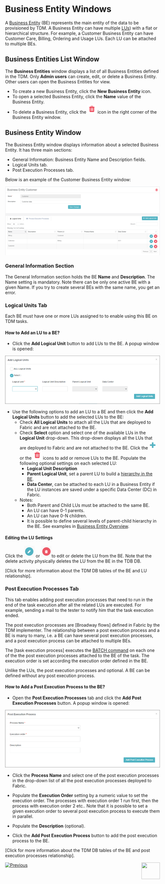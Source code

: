 # Business Entity Windows 

A [Business Entity](/articles/TDM/tdm_overview/03_business_entity_overview.md) (BE) represents the main entity of the data to be provisioned by TDM. A Business Entity can have multiple [LUs](/articles/03_logical_units/01_LU_overview.md)) with a flat or  hierarchical structure. For example, a Customer Business Entity can have Customer Care, Billing, Ordering and Usage LUs. Each LU can be attached to multiple BEs.

## Business Entities List Window

The **Business Entities** window displays a list of all Business Entities defined in the TDM.  Only **Admin users** can create, edit, or delete a Business Entity. Other users can open the Business Entities for view.

-   To create a new Business Entity, click the **New Business Entity** icon.
-   To open a selected Business Entity, click the **Name** value of the Business Entity.
-   To delete a Business Entity, click the ![be_Example](images/delete_icon.png) icon in the right corner of the Business Entity window.

## Business Entity Window    

The Business Entity window displays information about a selected Business Entity. It has three main sections:

- General Information: Business Entity Name and Description fields.
- Logical Units tab.
- Post Execution Processes tab.

Below is an example of the Customer Business Entity window:

![be_Example](images/tdm_gui_customer_be.png)



### General Information Section 

The General Information section holds the BE **Name** and **Description**. The Name setting is mandatory. Note there can be only one active BE with a given Name. If you try to create several BEs with the same name, you get an error.

### Logical Units Tab

Each BE must have one or more LUs assigned to to enable using this BE on TDM tasks.

#### How to Add an LU to a BE? 

- Click the **Add Logical Unit** button to add LUs to the BE. A popup window is opened:

![be_Example](images/BE_add_lu_window.png)

- Use the following options to add an LU to a BE and then click the **Add Logical Units** button to add the selected LUs  to the BE:
  - Check **All Logical Units** to attach all the LUs that are deployed to Fabric and are not attached to the BE.
  - Check **Select** option and select one of the available LUs in the **Logical Unit** drop-down. This drop-down displays all the LUs that are deployed to Fabric and are not attached to the BE. Click the ![be_plus](images/plus_icon.png) or the ![be_delete](images/delete_icon.png) icons to add or remove LUs to the BE. Populate the following optional settings on each selected LU:
    - **Logical Unit Description**
    - **Parent Logical Unit**,  set a parent LU to build a [hierarchy in the BE](/articles/TDM/tdm_overview/03_business_entity_overview.md#building-an-lu-hierarchy-in-a-be). 
    - **Data Center**, can be attached to each LU in a Business Entity if the LU instances are saved under a specific Data Center (DC) in Fabric.
  - Notes:
    - Both Parent and Child LUs must be attached to the same BE.
    - An LU can have 0-1 parents.
    - An LU can have 0-N children.
    - It is possible to define several levels of parent-child hierarchy in the BE.  See examples in [Business Entity Overview](/articles/TDM/tdm_overview/03_business_entity_overview.md).

#### Editing the LU Settings

Click the ![be_edit](images/be_edit_icon.png) or ![be_delete](images/be_delete_icon.png)to edit or delete the LU from the BE. Note that the delete activity physically deletes the LU from the BE in the TDB DB. 

[Click for more information about the TDM DB tables of the BE  and LU relationship].



### Post Execution Processes Tab

This tab enables adding post execution processes that need to run in the end of the task execution after all the related LUs are executed. For example, sending a mail to the tester to notify him that the task execution ended. 

The post execution processes are [Broadway flows] defined in Fabric by the TDM implementer. The relationship between a post execution process and a BE is many to many, i.e. a BE can have several post execution processes, and a post execution process can be attached to multiple BEs. 

The [task execution process] executes the [BATCH command](/articles/20_jobs_and_batch_services/15_batch_broadway_commands.md)  on each one of the the post execution processes attached to the BE of the task. The execution order is set according the execution order defined in the BE.

Unlike the LUs, the post execution processes and optional. A BE can be defined without any post execution process.

#### How to Add a Post Execution Process to the BE? 

- Open the **Post Execution Processes** tab and click the **Add Post Execution Processes** button. A popup window is opened:

![be_Example](images/be_post_execution_processes_window.png)

- Click the **Process Name** and select one of the post execution processes in the drop-down list of all the post execution processes deployed to Fabric.

- Populate the **Execution Order** setting by a numeric value to set the execution order. The processes with execution order 1 run first, then the process with execution order 2 etc.. Note that it is possible to set a given execution order to several post execution process to execute them in parallel.

- Populate the **Description** (optional).

- Click the **Add Post Execution Process** button to add the post execution process to the BE.

  

[Click for more information about the TDM DB tables of the BE  and post execution processes relationship].



  [![Previous](/articles/images/Previous.png)](03_tdm_gui_data_centers_window.md)[<img align="right" width="60" height="54" src="/articles/images/Next.png">](05_tdmdb_be_tables.md)

